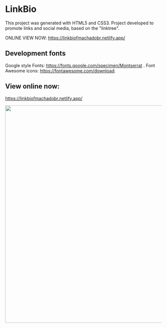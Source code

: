 # LinkBio

This project was generated with HTML5 and CSS3.
Project developed to promote links and social media, based on the "linktree".

ONLINE VIEW NOW: https://linkbiofmachadobr.netlify.app/

## Development fonts

Google style Fonts: https://fonts.google.com/specimen/Montserrat .
Font Awesome icons: https://fontawesome.com/download.

## View online now:
https://linkbiofmachadobr.netlify.app/

<div align="center">
<img src="https://user-images.githubusercontent.com/29787356/174424394-0a6c0aa2-0bae-4a1b-b58a-a40dccf63fea.gif" width="700px" />
</div>

